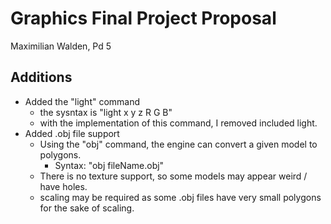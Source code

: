 # Graphics Final Project Proposal

Maximilian Walden, Pd 5

## Additions

- Added the "light" command
  - the sysntax is "light x y z R G B"
  - with the implementation of this command, I removed included light.
- Added .obj file support
  - Using the "obj" command, the engine can convert a given model to polygons.
    - Syntax: "obj fileName.obj"
  - There is no texture support, so some models may appear weird / have holes.
  - scaling may be required as some .obj files have very small polygons for the sake of scaling.
